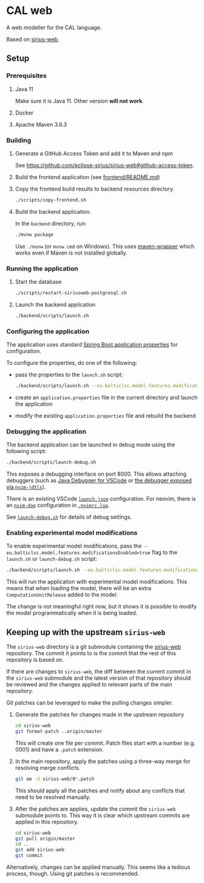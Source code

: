 # CAL web

A web modeller for the CAL language.

Based on [sirius-web](https://github.com/eclipse-sirius/sirius-web).

## Setup

### Prerequisites

1. Java 11

   Make sure it is Java 11. Other version **will not work**.

2. Docker
3. Apache Maven 3.6.3

### Building

1. Generate a GitHub Access Token and add it to Maven and npm

   See <https://github.com/eclipse-sirius/sirius-web#github-access-token>.

2. Build the frontend application (see
   [frontend/README.md](./frontend/README.md))

3. Copy the frontend build results to backend resources directory.

   ```sh
   ./scripts/copy-frontend.sh
   ```

4. Build the backend application.

   In the `backend` directory, run:

   ```sh
   ./mvnw package
   ```

   Use `./mvnw` (or `mvnw.cmd` on Windows). This uses
   [maven-wrapper](https://github.com/takari/maven-wrapper) which works even if
   Maven is not installed globally.

### Running the application

1. Start the database

   ```sh
   ./scripts/restart-siriusweb-postgresql.sh
   ```

2. Launch the backend application

   ```sh
   ./backend/scripts/launch.sh
   ```

### Configuring the application

The application uses standard
[Spring Boot application properties](https://docs.spring.io/spring-boot/docs/1.2.0.M1/reference/html/boot-features-external-config.html)
for configuration.

To configure the properties, do one of the following:

- pass the properties to the `launch.sh` script:

  ```sh
  ./backend/scripts/launch.sh --eu.balticlsc.model.features.modificationsEnabled=true
  ```

- create an `application.properties` file in the current directory and launch
  the application

- modify the existing `application.properties` file and rebuild the backend

### Debugging the application

The backend application can be launched in debug mode using the following
script:

```sh
./backend/scripts/launch-debug.sh
```

This exposes a debugging interface on port 8000. This allows attaching debuggers
(such as
[Java Debugger for VSCode](https://github.com/microsoft/vscode-java-debug) or
[the debugger exposed via `nvim-jdtls`](https://github.com/mfussenegger/nvim-jdtls#debugger-via-nvim-dap)).

There is an existing VSCode [`launch.json`](./backend/.vscode/launch.json)
configuration. For neovim, there is an
[`nvim-dap`](https://github.com/mfussenegger/nvim-dap) configuration in
[`.nvimrc.lua`](./backend/.nvimrc.lua).

See [`launch-debug.sh`](./backend/scripts/launch-debug.sh) for details of debug
settings.

### Enabling experimental model modifications

To enable experimental model modifications, pass the
`--eu.balticlsc.model.features.modificationsEnabled=true` flag to the
`launch.sh` or `launch-debug.sh` script:

```sh
./backend/scripts/launch.sh --eu.balticlsc.model.features.modificationsEnabled=true
```

This will run the application with experimental model modifications. This means
that when loading the model, there will be an extra `ComputationUnitRelease`
added to the model.

The change is not meaningful right now, but it shows it is possible to modify
the model programmatically when it is being loaded.

## Keeping up with the upstream `sirius-web`

The `sirius-web` directory is a git submodule containing the
[sirius-web](https://github.com/eclipse-sirius/sirius-web) repository. The
commit it points to is the commit that the rest of this repository is based on.

If there are changes to `sirius-web`, the diff between the current commit in the
`sirius-web` submodule and the latest version of that repository should be
reviewed and the changes applied to relevant parts of the main repository.

Git patches can be leveraged to make the pulling changes simpler.

1. Generate the patches for changes made in the upstream repository

   ```sh
   cd sirius-web
   git format-patch ..origin/master
   ```

   This will create one file per commit. Patch files start with a number
   (e.g. 0001) and have a `.patch` extension.

2. In the main repository, apply the patches using a three-way merge for
   resolving merge conflicts.

   ```sh
   git am -3 sirius-web/0*.patch
   ```

   This should apply all the patches and notify about any conflicts that need to
   be resolved manually.

3. After the patches are applies, update the commit the `sirius-web` submodule
   points to. This way it is clear which upstream commits are applied in this
   repository.

   ```sh
   cd sirius-web
   git pull origin/master
   cd ..
   git add sirius-web
   git commit
   ```

Alternatively, changes can be applied manually. This seems like a tedious
process, though. Using git patches is recommended.

<!-- vim: set tw=80: -->
